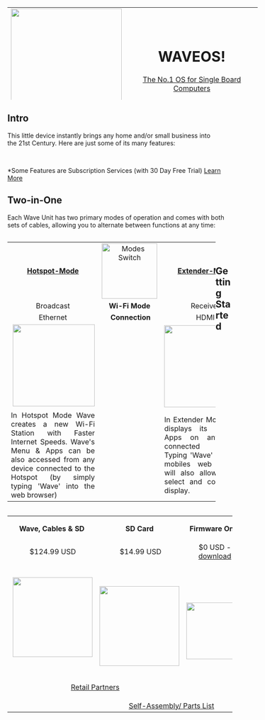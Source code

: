 <table style="height: 209px; width: 565px;">
<tbody>
<tr>
<td style="width: 252px;"><img src="https://thumb.ibb.co/nNTeRn/hotspot_only.png" width="250" /></td>
<td style="width: 299px; text-align: center;">
<h1 id="mcetoc_1cb7hvoro1c"><strong>WAVEOS!</strong></h1>
  <p> <a href=https://mega.nz/#!YbpRgIKS!GEpuU9cKBb2Ef0SaEXsjgkXiZDcnIwBwt7lH-fQRA-A">The No.1 OS for Single Board Computers</a></p>
</td>
</tr>
</tbody>
</table>
<h2 id="mcetoc_1cb7i0l8q1d"><strong><!-- pagebreak -->Intro<br /></strong></h2>
<p style="text-align: left;">This&nbsp;little device&nbsp;instantly&nbsp;brings&nbsp;any home and/or small business into the&nbsp;21st Century. Here&nbsp;are just some of&nbsp;its&nbsp;many features:</p>
<table style="height: 1726px; width: 0px; float: left;">
<tbody>
<tr>
<td style="width: 268px; text-align: center;"><strong>Internet Speed Boosting</strong></td>
<td style="width: 268px; text-align: center;"><strong>Media Library</strong></td>
</tr>
<tr>
<td style="width: 268px; text-align: center;">Using the absolute latest technologies from <a href="https://pi-hole.net">PiHole</a>, <a href="https://squidproxy.org">Squid3</a> &amp; <a href="https://wiki.debian.org/Bind9">Bind9</a> to make your internet around x5 times faster</td>
<td style="width: 268px; text-align: center;">Todays most powerful Media Library is <a href="https://emby.media">Emby</a>, it turns your movies and music into your own personal Netflix. It even automatically locates subtitled &amp; audio in all languages</td>
</tr>
<tr>
<td style="width: 268px; text-align: center;"><img src="https://i0.wp.com/pi-hole.net/wp-content/uploads/2016/12/dashboard212.png?resize=525%2C336&amp;ssl=1" width="250" /></td>
<td style="width: 268px; text-align: center;"><img src="https://lh3.googleusercontent.com/HemYqsE8tkSnuLGd7Xil9QTtwpliOHG5-OQN5oYcA8sbWy0SYdZ2LWI9Jchknw4lDvRZmvVkCw=w640-h400-e365" width="250" /></td>
</tr>
<tr>
<td style="width: 268px;">&nbsp;</td>
<td style="width: 268px;">&nbsp;</td>
</tr>
<tr>
<td style="width: 268px; text-align: center;"><strong>Smart Home Control</strong></td>
<td style="width: 268px; text-align: center;"><strong>Cameras (IPCCTV)</strong></td>
</tr>
<tr>
<td style="width: 268px; text-align: center;">The cutting edge of smart home control from <a href="https://www.openhab.org">OpenHAB</a>. Gives users Wi-Fi control of everything&nbsp;surrounding them e.g. Air Conditioning, Lights, Locks etc</td>
<td style="width: 268px; text-align: center;">IP Cameras made very simple with <a href="https://github.com/ccrisan/motioneye/wiki">MotionEye</a>. This is by far the fastest and easiest solution, to get started with your IP Cameras</td>
</tr>
<tr>
<td style="width: 268px; text-align: center;"><img src="https://docs.openhab.org/addons/uis/habpanel/doc/images/habpanel_screenshot1.png" width="250" /></td>
<td style="width: 268px; text-align: center;"><img src="https://iu8cri.altervista.org/wp-content/uploads/2017/09/motioneye_3.png" width="250" /></td>
</tr>
<tr>
<td style="width: 268px;">&nbsp;</td>
<td style="width: 268px;">&nbsp;</td>
</tr>
<tr>
<td style="width: 268px; text-align: center;"><strong>Energy Monitoring</strong></td>
<td style="width: 268px; text-align: center;"><strong>HD IPTV(+ EPG)</strong></td>
</tr>
<tr>
<td style="width: 268px; text-align: center;"><a href="https://emoncms.org">EmonCMS</a> transforms the way we view &amp; manage our energy consumption/&nbsp; production, with sharp and visually stunning&nbsp;graphs</td>
<td style="width: 268px; text-align: center;">Since the Wave Hotspot boosts your internet speed so well, it's now possible to stream HD Satellite TV from any Country in the World with just 1Mbps of speed</td>
</tr>
<tr>
<td style="width: 268px; text-align: center;"><img src="https://emoncms.org/Modules/site/emoncms_front.png" width="250" /></td>
<td style="width: 268px; text-align: center;"><img src="http://i.imgur.com/Y07Lpwp.png" width="250" /></td>
</tr>
<tr>
<td style="width: 268px;">&nbsp;</td>
<td style="width: 268px;">&nbsp;</td>
</tr>
<tr>
<td style="width: 268px; text-align: center;"><strong>Display Mirroring</strong></td>
<td style="width: 268px; text-align: center;"><strong>Remote Access</strong></td>
</tr>
<tr>
<td style="width: 268px; text-align: center;">In 'Extender Mode' Wave can be displayed on multiple devices simultaniously, permitting one device to control other in any combination.</td>
<td style="width: 268px; text-align: center;">In 'Hotspot Mode' Wave has Remote Access - granting users unlimited access to a single dashboard which can monitor and control your entire home or business 24/7</td>
</tr>
<tr>
<td style="width: 268px; text-align: center;">&nbsp;<img src="https://thumb.ibb.co/mDDwNS/Screen_Mirroring.png" width="250" /></td>
<td style="width: 268px; text-align: center;"><img src="https://thumb.ibb.co/fRRNCS/remote_access.png" width="250" /></td>
</tr>
</tbody>
</table>
<p style="text-align: left;">&nbsp;</p>
<p><!-- pagebreak -->*Some Features are Subscription Services (with 30 Day Free Trial) <a href="https://github.com/unclehowell/WaveOS/blob/master/hotspot/premium/README.md">Learn More</a></p>
<h2 id="mcetoc_1cb5rbkj50" style="text-align: left;">Two-in-One</h2>
<p style="text-align: left;">Each Wave Unit has two primary modes of operation and comes with both sets of cables, allowing you to alternate between functions at any time:</p>
<table style="width: 470px; float: left;">
<tbody>
<tr>
  <td style="width: 10px; text-align: center;"><strong><a href="">Hotspot-Mode</a></strong></td>
<td style="width: 123px; text-align: center;"><img src="https://thumb.ibb.co/gKkz7S/slider_switch.png" alt="Modes Switch" width="125" /></td>
  <td style="width: 10px; text-align: center;"><strong><a href="">Extender-Mode</a></strong></td>
</tr>
<tr>
<td style="width: 10px; text-align: center;">Broadcast</td>
<td style="width: 123px; text-align: center;"><strong>Wi-Fi</strong>&nbsp;<strong>Mode</strong></td>
<td style="width: 10px; text-align: center;">Receiver</td>
</tr>
<tr>
<td style="width: 10px; text-align: center;">Ethernet</td>
<td style="width: 123px; text-align: center;">&nbsp;<strong>Connection</strong></td>
<td style="width: 10px; text-align: center;">HDMI</td>
</tr>
<tr style="text-align: center;">
<td style="width: 10px;">&nbsp;<img src="https://thumb.ibb.co/ginj97/mode_1.png" width="185" /></td>
<td style="width: 123px;">&nbsp;</td>
<td style="width: 10px;"><img src="https://thumb.ibb.co/iw6i2S/mode_2.png" width="185" /></td>
</tr>
<tr style="text-align: center;">
<td style="width: 10px; text-align: justify;">In Hotspot Mode Wave creates a new Wi-Fi Station with Faster Internet Speeds. Wave's Menu &amp; Apps can be also accessed from any device connected to the Hotspot (by simply typing 'Wave' into the web browser)</td>
<td style="width: 123px; text-align: justify;">&nbsp;</td>
<td style="width: 10px; text-align: justify;">In Extender Mode Wave displays its Menu &amp; Apps on any HDMI connected display. Typing 'Wave' into your mobiles web browser will also allow you to select and control the display.</td>
</tr>
</tbody>
</table>
<h2 id="mcetoc_1cb7hoqvd1b" style="text-align: left;"><!-- pagebreak -->&nbsp;</h2>
<h2 id="mcetoc_1cb7lorjn1f" style="text-align: left;">Getting Started&nbsp;</h2>
<table style="width: 508px; float: left;">
<tbody>
<tr>
<td style="text-align: center; width: 128px;"><strong>Wave, Cables &amp; SD<br /></strong></td>
<td style="text-align: center; width: 127px;">
<p><strong>SD Card</strong></p>
</td>
<td style="text-align: center; width: 150px;"><strong>Firmware Only</strong></td>
</tr>
<tr>
<td style="text-align: center; width: 128px;">&nbsp;$124.99 USD</td>
<td style="text-align: center; width: 127px;">&nbsp;$14.99 USD</td>
  <td style="text-align: center; width: 150px;">$0 USD - <a href="https://github.com/unclehowell/WaveOS/blob/master/docs/data/csv/firmware.csv">download</a></td>
</tr>
<tr>
<td style="text-align: center; width: 128px;">&nbsp;<img src="https://thumb.ibb.co/kZYjbn/Wave_Hotspot.png" width="180" /></td>
<td style="text-align: center; width: 127px;">
<p>&nbsp;</p>
<p><img src="https://thumb.ibb.co/eEKqgn/sd_card.png" width="180" /></p>
</td>
<td style="text-align: center; width: 150px;" rowspan="2">
<p><a href="https://github.com/unclehowell/WaveOS/blob/master/firmware.csv"><img src="https://thumb.ibb.co/g9Ue97/firmware.png" width="128" /></a></p>
</td>
</tr>
<tr>
<td style="text-align: center; width: 255px;" colspan="2">
<p style="text-align: center;"><a href="https://github.com/unclehowell/WaveOS/blob/master/docs/data/csv/resellers.csv">Retail Partners</a></p>
</td>
</tr>
<tr>
<td style="width: 128px;">&nbsp;</td>
<td style="text-align: center; width: 277px;" colspan="2"><a href="https://github.com/unclehowell/WaveOS/blob/master/docs/data/csv/partslist-hotspot.csv">Self-Assembly/ Parts List</a></td>
</tr>
</tbody>
</table>
